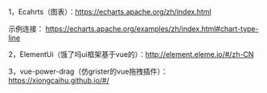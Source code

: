1，Ecahrts（图表）：https://echarts.apache.org/zh/index.html

示例连接：
https://echarts.apache.org/examples/zh/index.html#chart-type-line

2，ElementUi（饿了吗ui框架基于vue的）：http://element.eleme.io/#/zh-CN


3，vue-power-drag（仿grister的vue拖拽插件）：https://xiongcaihu.github.io/#/
